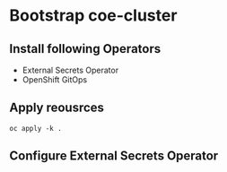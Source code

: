 # Bootstrap coe-cluster


## Install following Operators

 * External Secrets Operator
 * OpenShift GitOps

## Apply reousrces

```
oc apply -k .
```

## Configure External Secrets Operator
